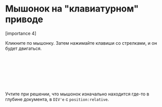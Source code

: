 # Мышонок на "клавиатурном" приводе

[importance 4]

Кликните по мышонку. Затем нажимайте клавиши со стрелками, и он будет двигаться.

<style>
##mousie:focus {
  outline: none;
  border: 1px dashed black;
}
</style>

<div style="position:relative;top:20px;width:100px;height:100px">
  <div style="width:41px; height:48px;background:url(//js.cx/clipart/mousie.gif)" id="mousie" tabindex="0"></div>
</div>

<script>
mousie.onclick = function() {
  var coords = getCoords(this);
  this.style.position = 'absolute';
  this.style.left = coords.left + 'px';
  this.style.top = coords.top + 'px';

  if (this.parentNode != document.body) {
    document.body.appendChild(this);
    this.focus();
  }
};


mousie.onkeydown = function(e) {
  e = e || event;

  switch(e.keyCode) {
  case 40: // вниз
    this.style.top = parseInt(this.style.top) + this.offsetHeight + 'px';
    return false;
  case 39: // вправо
    this.style.left = parseInt(this.style.left) + this.offsetWidth + 'px';
    return false;
  case 38: // вверх
    this.style.top = parseInt(this.style.top) - this.offsetHeight + 'px';
    return false;
  case 37: // влево
    this.style.left = parseInt(this.style.left) - this.offsetWidth + 'px';
    return false;
  }
};


// -----------------------


function getCoords(elem) {
    var box = elem.getBoundingClientRect();

    var body = document.body;
    var docElem = document.documentElement;

    var scrollTop = window.pageYOffset || docElem.scrollTop || body.scrollTop;
    var scrollLeft = window.pageXOffset || docElem.scrollLeft || body.scrollLeft;

    var clientTop = docElem.clientTop || body.clientTop || 0;
    var clientLeft = docElem.clientLeft || body.clientLeft || 0;

    var top  = box.top +  scrollTop - clientTop;
    var left = box.left + scrollLeft - clientLeft;

    return { top: Math.round(top), left: Math.round(left) };
}

</script>

Учтите при решении, что мышонок изначально находится где-то в глубине документа, в `DIV'е` с `position:relative`.

